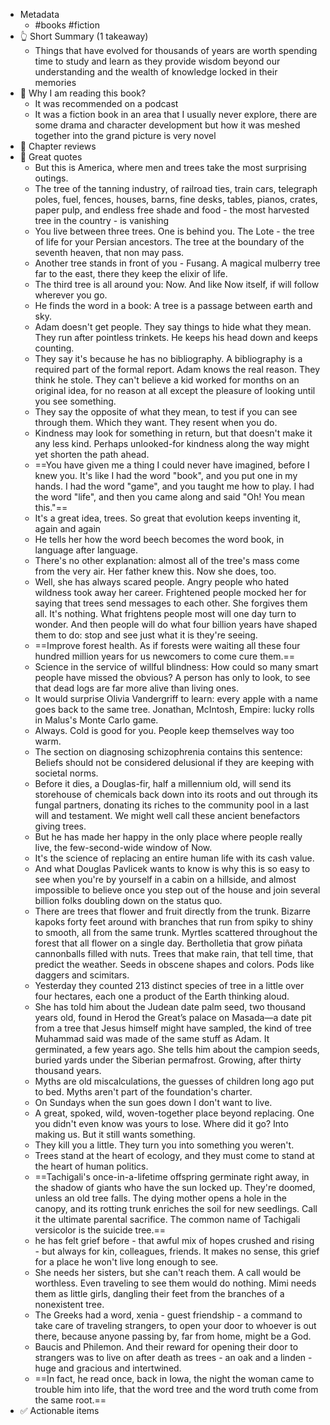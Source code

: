 - Metadata
    - #books #fiction
- 👆 Short Summary (1 takeaway)
    - Things that have evolved for thousands of years are worth spending time to study and learn as they provide wisdom beyond our understanding and the wealth of knowledge locked in their memories 
- 🧐 Why I am reading this book?
    - It was recommended on a podcast
    - It was a fiction book in an area that I usually never explore, there are some drama and character development but how it was meshed together into the grand picture is very novel
- 📖 Chapter reviews
- 🙊 Great quotes
    - But this is America, where men and trees take the most surprising outings.
    - The tree of the tanning industry, of railroad ties, train cars, telegraph poles, fuel, fences, houses, barns, fine desks, tables, pianos, crates, paper pulp, and endless free shade and food - the most harvested tree in the country - is vanishing
    - You live between three trees. One is behind you. The Lote - the tree of life for your Persian ancestors. The tree at the boundary of the seventh heaven, that non may pass.
    - Another tree stands in front of you - Fusang. A magical mulberry tree far to the east, there they keep the elixir of life.
    - The third tree is all around you: Now. And like Now itself, if will follow wherever you go.
    - He finds the word in a book: A tree is a passage between earth and sky.
    - Adam doesn't get people. They say things to hide what they mean. They run after pointless trinkets. He keeps his head down and keeps counting.
    - They say it's because he has no bibliography. A bibliography is a required part of the formal report. Adam knows the real reason. They think he stole. They can't believe a kid worked for months on an original idea, for no reason at all except the pleasure of looking until you see something.
    - They say the opposite of what they mean, to test if you can see through them. Which they want. They resent when you do.
    - Kindness may look for something in return, but that doesn't make it any less kind. Perhaps unlooked-for kindness along the way might yet shorten the path ahead.
    - ==You have given me a thing I could never have imagined, before I knew you. It's like I had the word "book", and you put one in my hands. I had the word "game", and you taught me how to play. I had the word "life", and then you came along and said "Oh! You mean this."==
    - It's a great idea, trees. So great that evolution keeps inventing it, again and again
    - He tells her how the word beech becomes the word book, in language after language.
    - There's no other explanation: almost all of the tree's mass come from the very air. Her father knew this. Now she does, too.
    - Well, she has always scared people. Angry people who hated wildness took away her career. Frightened people mocked her for saying that trees send messages to each other. She forgives them all. It's nothing. What frightens people most will one day turn to wonder. And then people will do what four billion years have shaped them to do: stop and see just what it is they're seeing.
    - ==Improve forest health. As if forests were waiting all these four hundred million years for us newcomers to come cure them.==
    - Science in the service of willful blindness: How could so many smart people have missed the obvious? A person has only to look, to see that dead logs are far more alive than living ones.
    - It would surprise Olivia Vandergriff to learn: every apple with a name goes back to the same tree. Jonathan, McIntosh, Empire: lucky rolls in Malus's Monte Carlo game.
    - Always. Cold is good for you. People keep themselves way too warm.
    - The section on diagnosing schizophrenia contains this sentence: Beliefs should not be considered delusional if they are keeping with societal norms.
    - Before it dies, a Douglas-fir, half a millennium old, will send its storehouse of chemicals back down into its roots and out through its fungal partners, donating its riches to the community pool in a last will and testament. We might well call these ancient benefactors giving trees.
    - But he has made her happy in the only place where people really live, the few-second-wide window of Now.
    - It's the science of replacing an entire human life with its cash value.
    - And what Douglas Pavlicek wants to know is why this is so easy to see when you're by yourself in a cabin on a hillside, and almost impossible to believe once you step out of the house and join several billion folks doubling down on the status quo.
    - There are trees that flower and fruit directly from the trunk. Bizarre kapoks forty feet around with branches that run from spiky to shiny to smooth, all from the same trunk. Myrtles scattered throughout the forest that all flower on a single day. Bertholletia that grow piñata cannonballs filled with nuts. Trees that make rain, that tell time, that predict the weather. Seeds in obscene shapes and colors. Pods like daggers and scimitars.
    - Yesterday they counted 213 distinct species of tree in a little over four hectares, each one a product of the Earth thinking aloud.
    - She has told him about the Judean date palm seed, two thousand years old, found in Herod the Great’s palace on Masada—a date pit from a tree that Jesus himself might have sampled, the kind of tree Muhammad said was made of the same stuff as Adam. It germinated, a few years ago. She tells him about the campion seeds, buried yards under the Siberian permafrost. Growing, after thirty thousand years.
    - Myths are old miscalculations, the guesses of children long ago put to bed. Myths aren't part of the foundation's charter.
    - On Sundays when the sun goes down I don't want to live.
    - A great, spoked, wild, woven-together place beyond replacing. One you didn't even know was yours to lose. Where did it go? Into making us. But it still wants something.
    - They kill you a little. They turn you into something you weren't.
    - Trees stand at the heart of ecology, and they must come to stand at the heart of human politics.
    - ==Tachigali's once-in-a-lifetime offspring germinate right away, in the shadow of giants who have the sun locked up. They're doomed, unless an old tree falls. The dying mother opens a hole in the canopy, and its rotting trunk enriches the soil for new seedlings. Call it the ultimate parental sacrifice. The common name of Tachigali versicolor is the suicide tree.==
    - he has felt grief before - that awful mix of hopes crushed and rising - but always for kin, colleagues, friends. It makes no sense, this grief for a place he won't live long enough to see.
    - She needs her sisters, but she can't reach them. A call would be worthless. Even traveling to see them would do nothing. Mimi needs them as little girls, dangling their feet from the branches of a nonexistent tree.
    - The Greeks had a word, xenia - guest friendship - a command to take care of traveling strangers, to open your door to whoever is out there, because anyone passing by, far from home, might be a God.
    - Baucis and Philemon. And their reward for opening their door to strangers was to live on after death as trees - an oak and a linden - huge and gracious and intertwined. 
    - ==In fact, he read once, back in Iowa, the night the woman came to trouble him into life, that the word tree and the word truth come from the same root.==
- ✅ Actionable items
